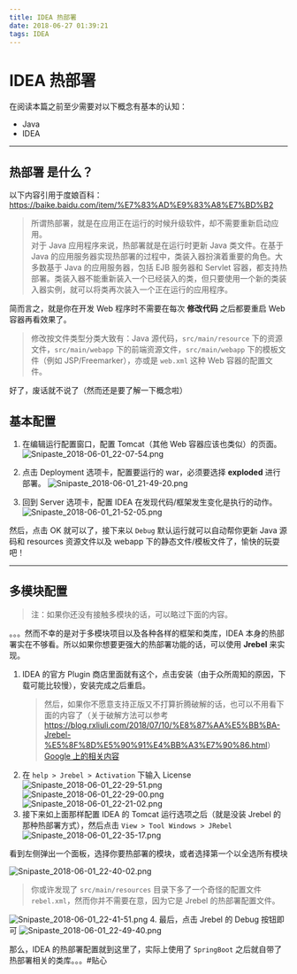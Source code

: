 ```yaml
---
title: IDEA 热部署
date: 2018-06-27 01:39:21
tags: IDEA
---
```

# IDEA 热部署

在阅读本篇之前至少需要对以下概念有基本的认知：

- Java
- IDEA

---

## **热部署** 是什么？

以下内容引用于度娘百科：https://baike.baidu.com/item/%E7%83%AD%E9%83%A8%E7%BD%B2
> 所谓热部署，就是在应用正在运行的时候升级软件，却不需要重新启动应用。  
> 对于 Java 应用程序来说，热部署就是在运行时更新 Java 类文件。在基于 Java 的应用服务器实现热部署的过程中，类装入器扮演着重要的角色。大多数基于 Java 的应用服务器，包括 EJB 服务器和 Servlet 容器，都支持热部署。类装入器不能重新装入一个已经装入的类，但只要使用一个新的类装入器实例，就可以将类再次装入一个正在运行的应用程序。

简而言之，就是你在开发 Web 程序时不需要在每次 **修改代码** 之后都要重启 Web 容器再看效果了。
> 修改按文件类型分类大致有：Java 源代码，`src/main/resource` 下的资源文件，`src/main/webapp` 下的前端资源文件，`src/main/webapp` 下的模板文件（例如 JSP/Freemarker），亦或是 `web.xml` 这种 Web 容器的配置文件。

好了，废话就不说了（然而还是要了解一下概念啦）  

## 基本配置

1. 在编辑运行配置窗口，配置 Tomcat（其他 Web 容器应该也类似）的页面。
  ![Snipaste_2018-06-01_22-07-54.png](https://i.loli.net/2018/06/01/5b1153ce738df.png)  

2. 点击 Deployment 选项卡，配置要运行的 war，必须要选择 **exploded** 进行部署。
  ![Snipaste_2018-06-01_21-49-20.png](https://i.loli.net/2018/06/01/5b11546eb1594.png)  

3. 回到 Server 选项卡，配置 IDEA 在发现代码/框架发生变化是执行的动作。
  ![Snipaste_2018-06-01_21-52-05.png](https://i.loli.net/2018/06/01/5b1154fad17e5.png)  

然后，点击 OK 就可以了，接下来以 `Debug` 默认运行就可以自动帮你更新 Java 源码和 resources 资源文件以及 webapp 下的静态文件/模板文件了，愉快的玩耍吧！

---

## 多模块配置

> 注：如果你还没有接触多模块的话，可以略过下面的内容。

。。。然而不幸的是对于多模块项目以及各种各样的框架和类库，IDEA 本身的热部署实在不够看。所以如果你想要更强大的热部署功能的话，可以使用 **Jrebel** 来实现。  

1. IDEA 的官方 Plugin 商店里面就有这个，点击安装（由于众所周知的原因，下载可能比较慢），安装完成之后重启。
   > 然后，如果你不愿意支持正版又不打算折腾破解的话，也可以不用看下面的内容了（关于破解方法可以参考 <https://blog.rxliuli.com/2018/07/10/%E8%87%AA%E5%BB%BA-Jrebel-%E5%8F%8D%E5%90%91%E4%BB%A3%E7%90%86.html>）  
   > [Google 上的相关内容](https://www.google.lk/search?q=IDEA+Jrebel+%E7%A0%B4%E8%A7%A3&oq=IDEA+Jrebel+%E7%A0%B4%E8%A7%A3)
2. 在 `help > Jrebel > Activation` 下输入 License
  ![Snipaste_2018-06-01_22-29-51.png](https://i.loli.net/2018/06/01/5b1158ef71fdf.png)  
  ![Snipaste_2018-06-01_22-29-00.png](https://i.loli.net/2018/06/01/5b1159ac477c3.png)
  ![Snipaste_2018-06-01_22-21-02.png](https://i.loli.net/2018/06/01/5b1157dd23342.png)  
3. 接下来如上面那样配置 IDEA 的 Tomcat 运行选项之后（就是没装 Jrebel 的那种热部署方式），然后点击 `View > Tool Windows > JRebel`
  ![Snipaste_2018-06-01_22-35-17.png](https://i.loli.net/2018/06/01/5b115aa1438ea.png)

  看到左侧弹出一个面板，选择你要热部署的模块，或者选择第一个以全选所有模块

  ![Snipaste_2018-06-01_22-40-02.png](https://i.loli.net/2018/06/01/5b115b56e42ba.png)

  > 你或许发现了 `src/main/resources` 目录下多了一个奇怪的配置文件 `rebel.xml`，然而你并不需要在意，因为它是 Jrebel 的热部署配置文件。

  ![Snipaste_2018-06-01_22-41-51.png](https://i.loli.net/2018/06/01/5b115bb8d7fae.png)
4. 最后，点击 Jrebel 的 Debug 按钮即可
  ![Snipaste_2018-06-01_22-49-40.png](https://i.loli.net/2018/06/01/5b115d9020a95.png)  

那么，IDEA 的热部署配置就到这里了，实际上使用了 `SpringBoot` 之后就自带了热部署相关的类库。。。#贴心  
